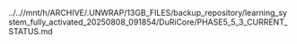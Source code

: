 ../..//mnt/h/ARCHIVE/.UNWRAP/13GB_FILES/backup_repository/learning_system_fully_activated_20250808_091854/DuRiCore/PHASE5_5_3_CURRENT_STATUS.md